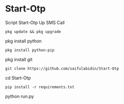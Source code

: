 # Start-Otp
Script Start-Otp Up SMS Call 

```
pkg update && pkg upgrade
```
pkg install python
```
pkg install python-pip
```
pkg install git
```
git clone https://github.com/saifulabidin/Start-Otp
```
cd Start-Otp
```
pip install -r requirements.txt
```
python run.py
```


